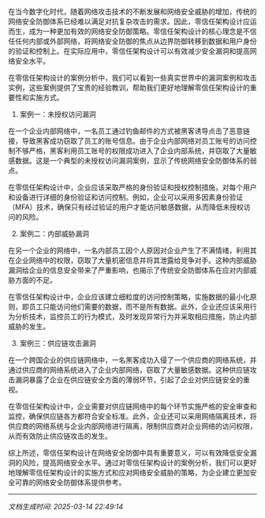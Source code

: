 在当今数字化时代，随着网络攻击技术的不断发展和网络安全威胁的增加，传统的网络安全防御体系已经难以满足对抗复杂攻击的需求。因此，零信任架构设计应运而生，成为一种更加有效的网络安全防御策略。零信任架构设计的核心理念是不信任任何内部或外部网络，将网络安全防御的焦点从边界防御转移到数据和用户身份的验证和控制上。在实际应用中，零信任架构设计可以有效减少安全漏洞和提高网络安全水平。

在零信任架构设计的案例分析中，我们可以看到一些真实世界中的漏洞案例和攻击实例，这些案例提供了宝贵的经验教训，帮助我们更好地理解零信任架构设计的重要性和实施方式。

1. 案例一：未授权访问漏洞

在一个企业内部网络中，一名员工通过钓鱼邮件的方式被黑客诱导点击了恶意链接，导致黑客成功窃取了员工的账号信息。由于企业内部网络对员工账号的访问控制不够严格，黑客利用员工账号的权限成功进入了企业内部系统，并窃取了大量敏感数据。这是一个典型的未授权访问漏洞案例，显示了传统网络安全防御体系的弱点。

在零信任架构设计中，企业应该采取严格的身份验证和授权控制措施，对每个用户和设备进行详细的身份验证和访问控制。例如，企业可以采用多因素身份验证（MFA）技术，确保只有经过验证的用户才能访问敏感数据，从而降低未授权访问的风险。

2. 案例二：内部威胁漏洞

在另一个企业的网络中，一名内部员工因个人原因对企业产生了不满情绪，利用其在企业网络中的权限，窃取了大量机密信息并将其泄露给竞争对手。这种内部威胁漏洞给企业的信息安全带来了严重影响，也揭示了传统安全防御体系在应对内部威胁方面的不足。

在零信任架构设计中，企业应该建立细粒度的访问控制策略，实施数据的最小化原则，即员工只能访问他们需要的数据，而不是所有数据。此外，企业还应该采用行为分析技术，监控员工的行为模式，及时发现异常行为并采取相应措施，防止内部威胁的发生。

3. 案例三：供应链攻击漏洞

在一个跨国企业的供应链网络中，一名黑客成功入侵了一个供应商的网络系统，并通过供应商的网络系统进入了企业内部网络，窃取了大量敏感数据。这种供应链攻击漏洞暴露了企业在供应链安全方面的薄弱环节，引起了企业对供应链安全的重视。

在零信任架构设计中，企业需要对供应链网络中的每个环节实施严格的安全审查和监控，确保供应链各方都符合安全标准。此外，企业还可以采用网络隔离技术，将供应商的网络系统与企业内部网络进行隔离，限制供应商对企业网络的访问权限，从而有效防止供应链攻击的发生。

综上所述，零信任架构设计在网络安全防御中具有重要意义，可以有效降低安全漏洞的风险，提高网络安全水平。通过对零信任架构设计的案例分析，我们可以更好地理解零信任架构设计的实施方式和应对网络安全威胁的策略，为企业建立更加安全可靠的网络安全防御体系提供参考。

---

*文档生成时间: 2025-03-14 22:49:14*
